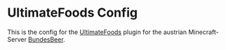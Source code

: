 # UltimateFoods Config

This is the config for the [UltimateFoods](https://www.spigotmc.org/resources/✨ultimate-foods-✅-230-custom-foods-✅-1-14-➟-1-20-food-textures-categories-recipes-✨.108082/) plugin for the austrian Minecraft-Server [BundesBeer](https://beer.v1.cx/).
